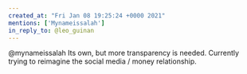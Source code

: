 ```yaml
---
created_at: "Fri Jan 08 19:25:24 +0000 2021"
mentions: ['Mynameissalah']
in_reply_to: @leo_guinan
---
```


@mynameissalah Its own, but more transparency is needed. Currently trying to reimagine the social media / money relationship.